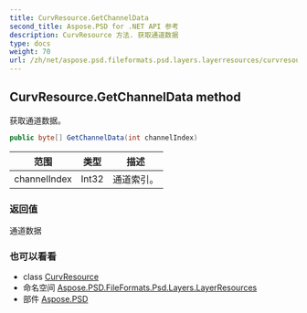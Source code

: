 ```yaml
---
title: CurvResource.GetChannelData
second_title: Aspose.PSD for .NET API 参考
description: CurvResource 方法. 获取通道数据
type: docs
weight: 70
url: /zh/net/aspose.psd.fileformats.psd.layers.layerresources/curvresource/getchanneldata/
---
```

## CurvResource.GetChannelData method

获取通道数据。

```csharp
public byte[] GetChannelData(int channelIndex)
```

| 范围 | 类型 | 描述 |
| --- | --- | --- |
| channelIndex | Int32 | 通道索引。 |

### 返回值

通道数据

### 也可以看看

* class [CurvResource](../)
* 命名空间 [Aspose.PSD.FileFormats.Psd.Layers.LayerResources](../../curvresource/)
* 部件 [Aspose.PSD](../../../)


